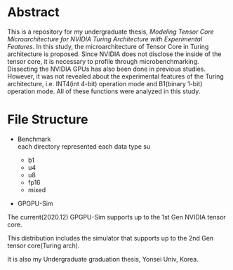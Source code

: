 # Abstract
  This is a repository for my undergraduate thesis, *_Modeling Tensor Core Microarchitecture for NVIDIA Turing Architecture with Experimental Features_*.
  In this study, the microarchitecture of Tensor Core in Turing architecture is proposed. Since NVIDIA does not disclose the inside of the tensor core, it is necessary to profile through microbenchmarking. Dissecting the NVIDIA GPUs has also been done in previous studies. However, it was not revealed about the experimental features of the Turing architecture, i.e. INT4(int 4-bit) operation mode and B1(binary 1-bit) operation mode. All of these functions were analyzed in this study.

# File Structure
* Benchmark<br>
each directory represented each data type su
   * b1
   * u4
   * u8
   * fp16
   * mixed

* GPGPU-Sim



The current(2020.12) GPGPU-Sim supports up to the 1st Gen NVIDIA tensor core. 

This distribution includes the simulator that supports up to the 2nd Gen tensor core(Turing arch).

It is also my Undergraduate graduation thesis, Yonsei Univ, Korea. 

